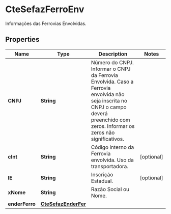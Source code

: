 

# CteSefazFerroEnv

Informações das Ferrovias Envolvidas.

## Properties

| Name | Type | Description | Notes |
|------------ | ------------- | ------------- | -------------|
|**CNPJ** | **String** | Número do CNPJ.  Informar o CNPJ da Ferrovia Envolvida. Caso a Ferrovia envolvida não seja inscrita no CNPJ o campo deverá preenchido com zeros.  Informar os zeros não significativos. |  |
|**cInt** | **String** | Código interno da Ferrovia envolvida.  Uso da transportadora. |  [optional] |
|**IE** | **String** | Inscrição Estadual. |  [optional] |
|**xNome** | **String** | Razão Social ou Nome. |  |
|**enderFerro** | [**CteSefazEnderFer**](CteSefazEnderFer.md) |  |  |



